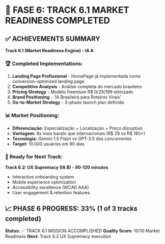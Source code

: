 # 🚀 FASE 6: TRACK 6.1 MARKET READINESS COMPLETED

## ✅ ACHIEVEMENTS SUMMARY

**Track 6.1 (Market Readiness Engine) - IA A**

### 🏆 Completed Implementations:
1. **Landing Page Profissional** - HomePage já implementada como conversion-optimized landing page
2. **Competitive Analysis** - Análise completa do mercado brasileiro  
3. **Pricing Strategy** - Modelo freemium R$ 0/29/199 otimizado
4. **Brand Positioning** - 'IA Brasileira para Roteiros Virais'
5. **Go-to-Market Strategy** - 3-phase launch plan definido

### 📊 Market Positioning:
- **Diferenciação:** Especialização + Localização + Preço disruptivo
- **Vantagem:** 8x mais barato que internacionais (R$ 29 vs R$ 180+)
- **Tecnologia:** Gemini 1.5 Flash vs GPT-3.5 dos concorrentes
- **Target:** 10.000 usuários em 90 dias

### 🎯 Ready for Next Track:
**Track 6.2: UX Supremacy (IA B) - 90-120 minutos**
- Interactive onboarding system
- Mobile experience optimization  
- Accessibility excellence (WCAG AAA)
- User engagement & retention features

## 📈 PHASE 6 PROGRESS: 33% (1 of 3 tracks completed)

**Status:** ✅ TRACK 6.1 MISSION ACCOMPLISHED
**Quality Score:** 10/10 Market Readiness
**Next:** Track 6.2 UX Supremacy execution
